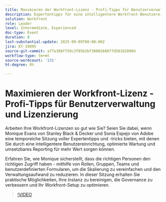 ```yaml
---
title: Maximieren der Workfront-Lizenz - Profi-Tipps für Benutzerverwaltung und Lizenzierung
description: Expertentipps für eine intelligentere Workfront-Benutzereinrichtung, eine optimierte Lizenzverwaltung und verbesserte Governance zur Maximierung von Nutzen und Effizienz.
solution: Workfront
role: Leader
level: Intermediate, Experienced
doc-type: Event
duration: 0
last-substantial-update: 2025-09-09T00:00:00Z
jira: KT-19095
source-git-commit: a77a388f759c2f85b3bf3000260077d50102090d
workflow-type: tm+mt
source-wordcount: '131'
ht-degree: 0%

---
```



# Maximieren der Workfront-Lizenz - Profi-Tipps für Benutzerverwaltung und Lizenzierung

Arbeiten Ihre Workfront-Lizenzen so gut wie Sie? Seien Sie dabei, wenn Monique Evans von Stanley Black &amp; Decker und Sonia Espejo von Adobe eine temporeiche Sitzung voller Expertentipps und -tricks bieten, mit denen Sie durch eine intelligentere Benutzereinrichtung, optimierte Wartung und umsetzbares Reporting für mehr Wert sorgen können.

Erfahren Sie, wie Monique sicherstellt, dass die richtigen Personen den richtigen Zugriff haben - mithilfe von Rollen, Gruppen, Teams und benutzerdefinierten Formularen, um die Skalierung zu vereinfachen und den Verwaltungsaufwand zu reduzieren. In dieser Sitzung erhalten Sie praktische Möglichkeiten, Ihre Instanz zu bereinigen, die Governance zu verbessern und Ihr Workfront-Setup zu optimieren.

>[!VIDEO](https://video.tv.adobe.com/v/3473967/?learn=on&enablevpops&captions=ger)
